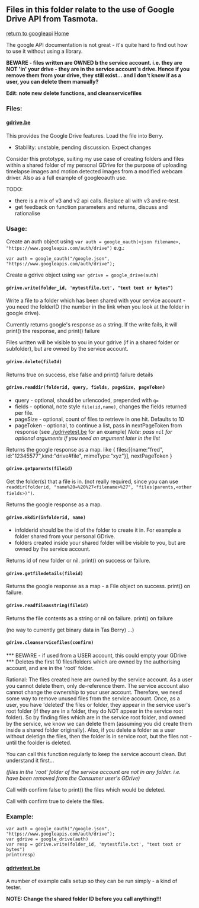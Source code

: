 ## Files in this folder relate to the use of Google Drive API from Tasmota.

[return to googleapi](../README.md)
[Home](../../README.md)

The google API documentation is not great - it's quite hard to find out how to use it without using a library.

**BEWARE - files written are OWNED b the service account. i.e. they are NOT 'in' your drive - they are in the service account's drive.  Hence if you remove them from your drive, they still exist...  and I don't know if as a user, you can delete them manually?**

**Edit: note new delete functions, and cleanservicefiles**

### Files:

#### [gdrive.be](./gdrive.be)
This provides the Google Drive features.  Load the file into Berry.

* Stability: unstable, pending discussion.  Expect changes

Consider this prototype, suiting my use case of creating folders and files within a shared folder of my personal GDrive for the purpose of uploading timelapse images and motion detected images from a modified webcam driver.  Also as a full example of googleoauth use.

TODO: 
* there is a mix of v3 and v2 api calls.  Replace all with v3 and re-test.
* get feedback on function parameters and returns, discuss and rationalise

### Usage:

Create an auth object using `var auth = google_oauth(<json filename>, "https://www.googleapis.com/auth/drive")` e.g.:

`var auth = google_oauth("/google.json", "https://www.googleapis.com/auth/drive");`

Create a gdrive object using `var gdrive = google_drive(auth)` 

#### `gdrive.write(folder_id, 'mytestfile.txt', "text text or bytes")`
Write a file to a folder which has been shared with your service account - you need the folderID (the number in the link when you look at the folder in google drive).

Currently returns google's response as a string.  If the write fails, it will print() the response, and print() failure

Files written will be visible to you in your gdrive (if in a shared folder or subfolder), but are owned by the service account.

#### `gdrive.delete(fileId)`
Returns true on success, else false and print() failure details

#### `gdrive.readdir(folderid, query, fields, pageSize, pageToken)`
* query - optional, should be urlencoded, prepended with `q=`
* fields - optional, note style `file(id,name)`, changes the fields returned per file.
* pageSize - optional, count of files to retrieve in one hit.  Defaults to 10
* pageToken - optional, to continue a list, pass in nextPageToken from response (see [./gdrivetest.be](./gdrivetest.be) for an example)
_Note: pass `nil` for optional arguments if you need an argument later in the list_

Returns the google response as a map.  like { files:[{name:"fred", id:"12345577",kind:"drive#file", mimeType:"xyz"}], nextPageToken } 

#### `gdrive.getparents(fileid)`
Get the folder(s) that a file is in. (not really required, since you can use `readdir(folderid, "name%20=%20%27<filename>%27", "files(parents,<other fields>)")`.

Returns the google response as a map.

#### `gdrive.mkdir(infolderid, name)`
* infolderid should be the id of the folder to create it in.  For example a folder shared from your personal GDrive.
* folders created inside your shared folder will be visible to you, but are owned by the service account.

Returns id of new folder or nil.  print() on success or failure.

#### `gdrive.getfiledetails(fileid)`
Returns the google response as a map - a File object on success.  print() on failure.

#### `gdrive.readfileasstring(fileid)`
Returns the file contents as a string or nil on failure. print() on failure

(no way to currently get binary data in Tas Berry) ...)

#### `gdrive.cleanservicefiles(confirm)`
*** BEWARE - if used from a USER account, this could empty your GDrive ***
Deletes the first 10 files/folders which are owned by the authorising account, and are in the 'root' folder.

Rational: The files created here are owned by the service account.  As a user you cannot delete them, only de-reference them.  The service account also cannot change the ownership to your user account.  Therefore, we need some way to remove unused files from the service account.  Once, as a user, you have 'deleted' the files or folder, they appear in the service user's root folder (if they are in a folder, they do NOT appear in the service root folder).  So by finding files which are in the service root folder, and owned by the service, we know we can delete them (assuming you did create them inside a shared folder originally).  Also, if you delete a folder as a user without deletign the files, then the folder is in service root, but the files not - until the foolder is deleted.

You can call this function regularly to keep the service account clean.  But understand it first...

_(files in the 'root' folder of the service account are not in any folder.  i.e. have been removed from the Consumer user's GDrive)_

Call with confirm false to print() the files which would be deleted.

Call with confirm true to delete the files.

### Example:
```
var auth = google_oauth("/google.json", "https://www.googleapis.com/auth/drive");
var gdrive = google_drive(auth)
var resp = gdrive.write(folder_id, 'mytestfile.txt', "text text or bytes")
print(resp)
```
#### [gdrivetest.be](./gdrivetest.be)

A number of example calls setup so they can be run simply - a kind of tester.

**NOTE: Change the shared folder ID before you call anything!!!**
